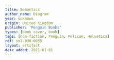 ```yaml
---
title: Semantics
author_name: Diagram
year: unknown
origin: United Kingdom
publisher: 'Penguin Books'
types: [book cover, book]
tags: [non-fiction, Penguin, Pelican, Helvetica]
ref: sol-030-0055
layout: artifact
date_added: 2021-01-01
---
```

